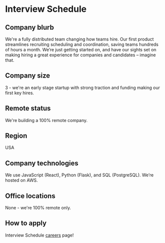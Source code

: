 # Interview Schedule

## Company blurb

We're a fully distributed team changing how teams hire. Our first product streamlines recruiting scheduling and coordination, saving teams hundreds of hours a month. We’re just getting started on, and have our sights set on making hiring a great experience for companies and candidates – imagine that.

## Company size

3 - we're an early stage startup with strong traction and funding making our first key hires.

## Remote status

We're building a 100% remote company.

## Region

USA

## Company technologies

We use JavaScript (React), Python (Flask), and SQL (PostgreSQL). We’re hosted on AWS.

## Office locations

None - we're 100% remote only.

## How to apply

Interview Schedule [careers](https://interviewschedule.com/careers/) page!

